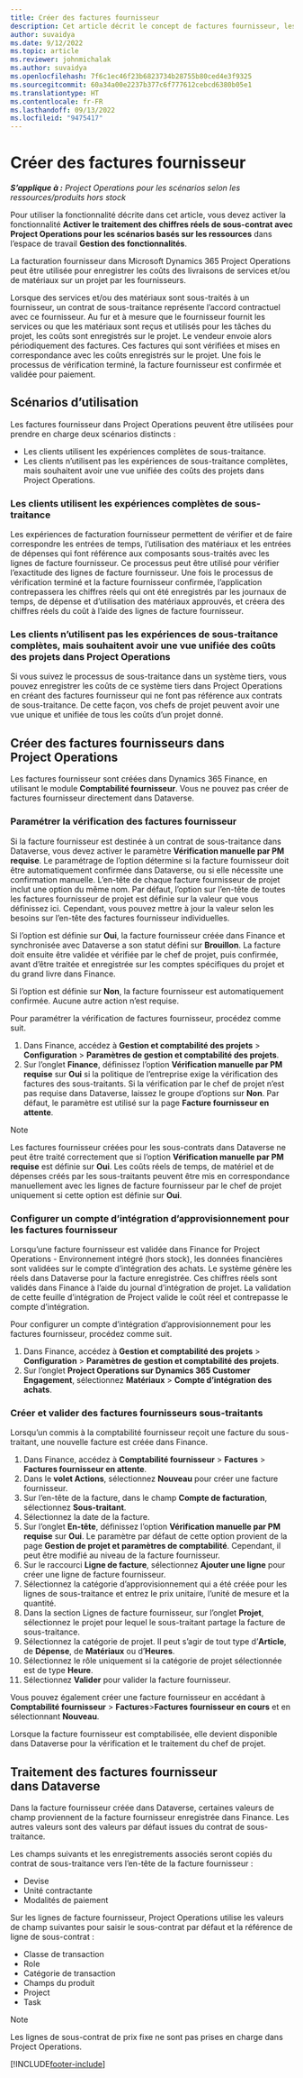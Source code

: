 ```yaml
---
title: Créer des factures fournisseur
description: Cet article décrit le concept de factures fournisseur, les scénarios d’utilisation et la façon de créer des factures fournisseur dans Microsoft Dynamics 365 Project Operations.
author: suvaidya
ms.date: 9/12/2022
ms.topic: article
ms.reviewer: johnmichalak
ms.author: suvaidya
ms.openlocfilehash: 7f6c1ec46f23b6823734b28755b80ced4e3f9325
ms.sourcegitcommit: 60a34a00e2237b377c6f777612cebcd6380b05e1
ms.translationtype: HT
ms.contentlocale: fr-FR
ms.lasthandoff: 09/13/2022
ms.locfileid: "9475417"
---
```

# <a name="create-vendor-invoices"></a>Créer des factures fournisseur

_**S’applique à :** Project Operations pour les scénarios selon les ressources/produits hors stock_

Pour utiliser la fonctionnalité décrite dans cet article, vous devez activer la fonctionnalité **Activer le traitement des chiffres réels de sous-contrat avec Project Operations pour les scénarios basés sur les ressources** dans l’espace de travail **Gestion des fonctionnalités**.

La facturation fournisseur dans Microsoft Dynamics 365 Project Operations peut être utilisée pour enregistrer les coûts des livraisons de services et/ou de matériaux sur un projet par les fournisseurs.

Lorsque des services et/ou des matériaux sont sous-traités à un fournisseur, un contrat de sous-traitance représente l’accord contractuel avec ce fournisseur. Au fur et à mesure que le fournisseur fournit les services ou que les matériaux sont reçus et utilisés pour les tâches du projet, les coûts sont enregistrés sur le projet. Le vendeur envoie alors périodiquement des factures. Ces factures qui sont vérifiées et mises en correspondance avec les coûts enregistrés sur le projet. Une fois le processus de vérification terminé, la facture fournisseur est confirmée et validée pour paiement.

## <a name="scenarios-for-use"></a>Scénarios d’utilisation

Les factures fournisseur dans Project Operations peuvent être utilisées pour prendre en charge deux scénarios distincts :

- Les clients utilisent les expériences complètes de sous-traitance.
- Les clients n’utilisent pas les expériences de sous-traitance complètes, mais souhaitent avoir une vue unifiée des coûts des projets dans Project Operations.

### <a name="customers-use-the-full-subcontracting-experiences"></a>Les clients utilisent les expériences complètes de sous-traitance

Les expériences de facturation fournisseur permettent de vérifier et de faire correspondre les entrées de temps, l’utilisation des matériaux et les entrées de dépenses qui font référence aux composants sous-traités avec les lignes de facture fournisseur. Ce processus peut être utilisé pour vérifier l’exactitude des lignes de facture fournisseur. Une fois le processus de vérification terminé et la facture fournisseur confirmée, l’application contrepassera les chiffres réels qui ont été enregistrés par les journaux de temps, de dépense et d’utilisation des matériaux approuvés, et créera des chiffres réels du coût à l’aide des lignes de facture fournisseur.

### <a name="customers-dont-use-the-full-subcontracting-experiences-but-want-to-have-a-unified-view-of-costs-on-projects-in-project-operations"></a>Les clients n’utilisent pas les expériences de sous-traitance complètes, mais souhaitent avoir une vue unifiée des coûts des projets dans Project Operations

Si vous suivez le processus de sous-traitance dans un système tiers, vous pouvez enregistrer les coûts de ce système tiers dans Project Operations en créant des factures fournisseur qui ne font pas référence aux contrats de sous-traitance. De cette façon, vos chefs de projet peuvent avoir une vue unique et unifiée de tous les coûts d’un projet donné.

## <a name="create-vendor-invoices-in-project-operations"></a>Créer des factures fournisseurs dans Project Operations

Les factures fournisseur sont créées dans Dynamics 365 Finance, en utilisant le module **Comptabilité fournisseur**. Vous ne pouvez pas créer de factures fournisseur directement dans Dataverse.

### <a name="set-up-vendor-invoice-verification"></a>Paramétrer la vérification des factures fournisseur

Si la facture fournisseur est destinée à un contrat de sous-traitance dans Dataverse, vous devez activer le paramètre **Vérification manuelle par PM requise**. Le paramétrage de l’option détermine si la facture fournisseur doit être automatiquement confirmée dans Dataverse, ou si elle nécessite une confirmation manuelle. L’en-tête de chaque facture fournisseur de projet inclut une option du même nom. Par défaut, l’option sur l’en-tête de toutes les factures fournisseur de projet est définie sur la valeur que vous définissez ici. Cependant, vous pouvez mettre à jour la valeur selon les besoins sur l’en-tête des factures fournisseur individuelles.

Si l’option est définie sur **Oui**, la facture fournisseur créée dans Finance et synchronisée avec Dataverse a son statut défini sur **Brouillon**. La facture doit ensuite être validée et vérifiée par le chef de projet, puis confirmée, avant d’être traitée et enregistrée sur les comptes spécifiques du projet et du grand livre dans Finance.

Si l’option est définie sur **Non**, la facture fournisseur est automatiquement confirmée. Aucune autre action n’est requise.

Pour paramétrer la vérification de factures fournisseur, procédez comme suit.

1. Dans Finance, accédez à **Gestion et comptabilité des projets** \> **Configuration** \> **Paramètres de gestion et comptabilité des projets**.
1. Sur l’onglet **Finance**, définissez l’option **Vérification manuelle par PM requise** sur **Oui** si la politique de l’entreprise exige la vérification des factures des sous-traitants. Si la vérification par le chef de projet n’est pas requise dans Dataverse, laissez le groupe d’options sur **Non**. Par défaut, le paramètre est utilisé sur la page **Facture fournisseur en attente**.

> [!NOTE]
> Les factures fournisseur créées pour les sous-contrats dans Dataverse ne peut être traité correctement que si l’option **Vérification manuelle par PM requise** est définie sur **Oui**. Les coûts réels de temps, de matériel et de dépenses créés par les sous-traitants peuvent être mis en correspondance manuellement avec les lignes de facture fournisseur par le chef de projet uniquement si cette option est définie sur **Oui**.

### <a name="set-up-a-procurement-integration-account-for-vendor-invoices"></a>Configurer un compte d’intégration d’approvisionnement pour les factures fournisseur

Lorsqu’une facture fournisseur est validée dans Finance for Project Operations - Environnement intégré (hors stock), les données financières sont validées sur le compte d’intégration des achats. Le système génère les réels dans Dataverse pour la facture enregistrée. Ces chiffres réels sont validés dans Finance à l’aide du journal d’intégration de projet. La validation de cette feuille d’intégration de Project valide le coût réel et contrepasse le compte d’intégration.

Pour configurer un compte d’intégration d’approvisionnement pour les factures fournisseur, procédez comme suit.

1. Dans Finance, accédez à **Gestion et comptabilité des projets** \> **Configuration** \> **Paramètres de gestion et comptabilité des projets**.
1. Sur l’onglet **Project Operations sur Dynamics 365 Customer Engagement**, sélectionnez **Matériaux** \> **Compte d’intégration des achats**.

### <a name="create-and-post-subcontract-vendor-invoices"></a>Créer et valider des factures fournisseurs sous-traitants

Lorsqu’un commis à la comptabilité fournisseur reçoit une facture du sous-traitant, une nouvelle facture est créée dans Finance.

1. Dans Finance, accédez à **Comptabilité fournisseur** \> **Factures** \> **Factures fournisseur en attente**.
1. Dans le **volet Actions**, sélectionnez **Nouveau** pour créer une facture fournisseur.
1. Sur l’en-tête de la facture, dans le champ **Compte de facturation**, sélectionnez **Sous-traitant**.
1. Sélectionnez la date de la facture.
1. Sur l’onglet **En-tête**, définissez l’option **Vérification manuelle par PM requise** sur **Oui**. Le paramètre par défaut de cette option provient de la page **Gestion de projet et paramètres de comptabilité**. Cependant, il peut être modifié au niveau de la facture fournisseur.
1. Sur le raccourci **Ligne de facture**, sélectionnez **Ajouter une ligne** pour créer une ligne de facture fournisseur.
1. Sélectionnez la catégorie d’approvisionnement qui a été créée pour les lignes de sous-traitance et entrez le prix unitaire, l’unité de mesure et la quantité.
1. Dans la section Lignes de facture fournisseur, sur l’onglet **Projet**, sélectionnez le projet pour lequel le sous-traitant partage la facture de sous-traitance.
1. Sélectionnez la catégorie de projet. Il peut s’agir de tout type d’**Article**, de **Dépense**, de **Matériaux** ou d’**Heures**.
1. Sélectionnez le rôle uniquement si la catégorie de projet sélectionnée est de type **Heure**.
1. Sélectionnez **Valider** pour valider la facture fournisseur.

Vous pouvez également créer une facture fournisseur en accédant à **Comptabilité fournisseur** \> **Factures**\>**Factures fournisseur en cours** et en sélectionnant **Nouveau**.

Lorsque la facture fournisseur est comptabilisée, elle devient disponible dans Dataverse pour la vérification et le traitement du chef de projet.

## <a name="vendor-invoice-processing-in-dataverse"></a>Traitement des factures fournisseur dans Dataverse

Dans la facture fournisseur créée dans Dataverse, certaines valeurs de champ proviennent de la facture fournisseur enregistrée dans Finance. Les autres valeurs sont des valeurs par défaut issues du contrat de sous-traitance.

Les champs suivants et les enregistrements associés seront copiés du contrat de sous-traitance vers l’en-tête de la facture fournisseur :

- Devise
- Unité contractante
- Modalités de paiement

Sur les lignes de facture fournisseur, Project Operations utilise les valeurs de champ suivantes pour saisir le sous-contrat par défaut et la référence de ligne de sous-contrat :

- Classe de transaction
- Role
- Catégorie de transaction
- Champs du produit
- Project
- Task

> [!NOTE]
> Les lignes de sous-contrat de prix fixe ne sont pas prises en charge dans Project Operations.

[!INCLUDE[footer-include](../includes/footer-banner.md)]
